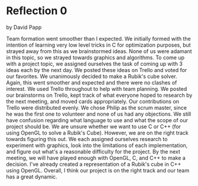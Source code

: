 # Reflection 0

by David Papp

Team formation went smoother than I expected. We initially formed with the intention of learning very low level tricks in C for optimization purposes, but strayed away from this as we brainstormed ideas. None of us were adamant in this topic, so we strayed towards graphics and algorithms. 
To come up with a project topic, we assigned ourselves the task of coming up with 3 ideas each by the next day. We posted these ideas on Trello and voted for our favorites. We unanimously decided to make a Rubik's cube solver. Again, this went smoother and expected and there were no clashes of interest.
We used Trello throughout to help with team planning. We posted our brainstorms on Trello, kept track of what everyone hoped to research by the next meeting, and moved cards appropriately. Our contributions on Trello were distributed evenly. We chose Philip as the scrum master, since he was the first one to volunteer and none of us had any objections.
We still have confusion regarding what language to use and what the scope of our project should be. We are unsure whether we want to use C or C++ (for using OpenGL to solve a Rubik's Cube). However, we are on the right track towards figuring this out. We each assigned ourselves research to experiment with graphics, look into the limitations of each implementation, and figure out what's a reasonable difficulty for the project. By the next meeting, we will have played enough with OpenGL, C, and C++ to make a decision. I've already created a representation of a Rubik's cube in C++ using OpenGL. Overall, I think our project is on the right track and our team has a great dynamic.
